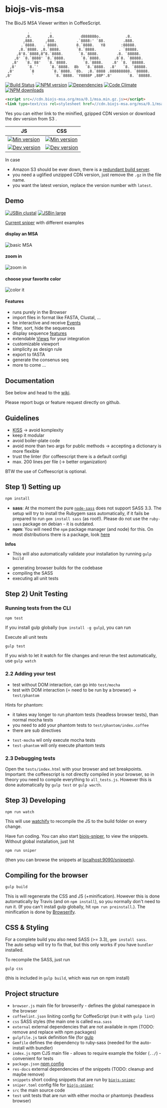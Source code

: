 biojs-vis-msa
==========

The BioJS MSA Viewer written in CoffeeScript. 

```
          .         .                                              
         ,8.       ,8.            d888888o.           .8.          
        ,888.     ,888.         .`8888:' `88.        .888.         
       .`8888.   .`8888.        8.`8888.   Y8       :88888.        
      ,8.`8888. ,8.`8888.       `8.`8888.          . `88888.       
     ,8'8.`8888,8^8.`8888.       `8.`8888.        .8. `88888.      
    ,8' `8.`8888' `8.`8888.       `8.`8888.      .8`8. `88888.     
   ,8'   `8.`88'   `8.`8888.       `8.`8888.    .8' `8. `88888.    
  ,8'     `8.`'     `8.`8888.  8b   `8.`8888.  .8'   `8. `88888.   
 ,8'       `8        `8.`8888. `8b.  ;8.`8888 .888888888. `88888.  
,8'         `         `8.`8888. `Y8888P ,88P'.8'       `8. `88888.
```

[![Build Status](https://travis-ci.org/greenify/biojs-vis-msa.svg?branch=master)](https://travis-ci.org/greenify/biojs-vis-msa)
[![NPM version](http://img.shields.io/npm/v/biojs-vis-msa.svg)](https://www.npmjs.org/package/biojs-vis-msa)
[![Dependencies](https://david-dm.org/greenify/biojs-vis-msa.png)](https://david-dm.org/greenify/biojs-vis-msa)
[![Code Climate](https://codeclimate.com/github/greenify/biojs-vis-msa/badges/gpa.svg)](https://codeclimate.com/github/greenify/biojs-vis-msa)
[![NPM downloads](http://img.shields.io/npm/dm/biojs-vis-msa.svg)](https://www.npmjs.org/package/biojs-vis-msa)


```html
<script src=//cdn.biojs-msa.org/msa/0.1/msa.min.gz.js></script>
<link type=text/css rel=stylesheet href=//cdn.biojs-msa.org/msa/0.1/msa.min.gz.css />
```

Yes you can either link to the minified, gzipped CDN version or download the dev version from S3 .

JS  | CSS
------------- | -------------
[![Min version](http://img.shields.io/badge/prod-26kB-blue.svg)](https://cdn.biojs-msa.org/msa/latest/msa.min.gz.js)  | [![Min version](http://img.shields.io/badge/prod-2kB-blue.svg)](https://cdn.biojs-msa.org/msa/latest/msa.min.gz.css)
[![Dev version](http://img.shields.io/badge/dev-latest-yellow.svg)](https://s3-eu-west-1.amazonaws.com/biojs/msa/latest/msa.js) | [![Dev version](http://img.shields.io/badge/dev-latest-yellow.svg)](https://s3-eu-west-1.amazonaws.com/biojs/msa/latest/msa.css)



In case
* Amazon S3 should be ever down, there is a [redundant build server](https://drone.io/github.com/greenify/biojs-vis-msa/files). 
* you need a uglified unzipped CDN version, just remove the `.gz` in the file name.
* you want the latest version, replace the version number with `latest`.

Demo
-----

[![JSBin clustal](http://img.shields.io/badge/jsbin-clustal-blue.svg)](http://jsbin.com/quvex/3/edit) 
[![JSBin large](http://img.shields.io/badge/jsbin-large-blue.svg)](http://jsbin.com/zunuko/1/edit) 


[Current sniper](http://sniper.biojs-msa.org:9090/snippets/msa_show_menu) with different examples


#### display an MSA

![basic MSA](http://i.imgur.com/39rIcR1l.jpg)

#### zoom in

![zoom in](http://i.imgur.com/tw8AueLl.jpg)

#### choose your favorite color

![color it](http://i.imgur.com/CIUP5lNl.jpg)


####  Features
* runs purely in the Browser
* import files in format like FASTA, Clustal, ...
* be interactive and receive [Events](https://github.com/greenify/biojs-vis-msa/wiki/Events)
* filter, sort, hide the sequences
* display sequence [features](https://github.com/greenify/biojs-vis-easy_features/) 
* extendable [Views](https://github.com/greenify/biojs-vis-msa/wiki/Views) for your integration
* customizable viewport
* simplicity as design rule
* export to fASTA
* generate the consenus seq
* more to come ...


Documentation
-------------

See below and head to the [wiki](https://github.com/greenify/biojs-vis-msa/wiki/).

Please report bugs or feature request directly on github.

Guidelines
-----------

* [KISS](http://en.wikipedia.org/wiki/KISS_principle) -> avoid komplexity
* keep it modular
* avoid boiler-plate code
* avoid more than two args for public methods -> accepting a dictionary is more flexible
* trust the linter (for coffeescript there is a default config)
* max. 200 lines per file (-> better organization)

BTW the use of Coffeescript is optional.


Step 1) Setting up
-----------------

```bash
npm install
```

* __sass__: At the moment the pure [`node-sass`](https://www.npmjs.org/package/node-sass) does not
support SASS 3.3. The setup will try to install the Rubygem sass automatically, if it fails be prepared to run `gem install sass` (as root!). Please do not use the `ruby-sass` package on debian - it is outdated.
* __npm__: You will need the `npm` package manager (and node) for this. On most distributions there is a package, look [here](http://nodejs.org/download/)

__Infos__

* This will also automatically validate your installation by running `gulp build`
 - generating browser builds for the codebase
 - compiling the SASS
 - executing all unit tests 

Step 2) Unit Testing
-------------------------

### Running tests from the CLI


```
npm test
```


If you install gulp globally (`npm install -g gulp`), you can run 

Execute all unit tests
```
gulp test
```

If you wish to let it watch for file changes and rerun the test automatically, use `gulp watch`

### 2.2 Adding your test

* test without DOM interaction, can go into `test/mocha`
* test with DOM interaction (= need to be run by a browser) -> `test/phantom`

Hints for phantom:

* it takes way longer to run phantom tests (headless browser tests), than normal mocha tests
* you need to add your phantom tests to `test/phantom/index.coffee`
* there are sub directives
 - `test-mocha` wil only execute mocha tests
 - `test-phantom` will only execute phantom tests

### 2.3 Debugging tests

Open the `tests/index.html` with your browser and set breakpoints.
Important: the coffeescript is not directly compiled in your browser, so in theory you need to compile everything to `all_tests.js`.
However this is done automatically by `gulp test` or `gulp wacth`.


Step 3) Developing
------------------

```
npm run watch
```

This will use [watchify](https://github.com/substack/watchify) to recompile the JS to the build folder on every change.

Have fun coding.
You can also start [biojs-sniper](https://github.com/greenify/biojs-sniper), to view the snippets. Without global installation, just hit 

```
npm run sniper
```

(then you can browse the snippets at [localhost:9090/snippets](http:localhost:9090/snippets)).


Compiling for the browser
--------------------------------

```
gulp build
```

This is will regenerate the CSS and JS (+minification).
However this is done automatically by Travis (and on `npm install`), so you normally don't need to run it.
(If you can't install gulp globally, hit `npm run preinstall`.).
The minification is done by [Browserify](http://browserify.org/).

CSS & Styling
---------

For a complete build you also need SASS (>= 3.3), `gem install sass`.  
The auto setup will try to fix that, but this only works if you have `bundler` installed.

To recompile the SASS, just run
```
gulp css
```
(this is included in `gulp build`, which was run on npm install)

Project structure
------------------

* `browser.js` main file for browserify - defines the global namespace in the browser
* `coffeelint.json` liniting config for CoffeeScript (run it with `gulp lint`)
* `css` SASS styles (the main one is called `msa.sass`
* `external` external dependencies that are not available in npm (TODO: remove and replace with npm packages)
* `gulpfile.js` task definition file (for [gulp](http://gulpjs.com/])
* `Gemfile` defines the dependency to ruby-sass (needed for the auto-install with bundler)
* `index.js` npm CJS main file - allows to require example the folder (`../`) - convenient for tests
* `package.json` [npm config](https://www.npmjs.org/doc/files/package.json.html)
* `res-docs` external dependencies of the snippets (TODO: cleanup and maybe remove)
* `snippets` short coding snippets that are run by [`biojs-sniper`](https://github.com/greenify/biojs-sniper)
* `sniper.toml` config file for [`biojs-sniper`](https://github.com/greenify/biojs-sniper)
* `src` the main source code
* `test` unit tests that are run with either mocha or phantomjs (headless browser)
